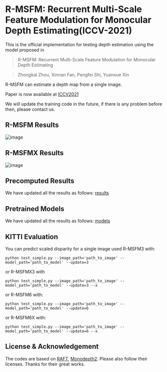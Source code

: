 # R-MSFM: Recurrent Multi-Scale Feature Modulation for Monocular Depth Estimating(ICCV-2021)
This is the official implementation for testing depth estimation using the model proposed in 
>R-MSFM: Recurrent Multi-Scale Feature Modulation for Monocular Depth Estimating

>Zhongkai Zhou, Xinnan Fan, Pengfei Shi, Yuanxue Xin


R-MSFM can estimate a depth map from a single image.

Paper is now available at [ICCV2021](https://openaccess.thecvf.com/content/ICCV2021/papers/Zhou_R-MSFM_Recurrent_Multi-Scale_Feature_Modulation_for_Monocular_Depth_Estimating_ICCV_2021_paper.pdf)

We will update the training code in the future, if there is any problem before then, please contact us.


## R-MSFM Results
![image](https://user-images.githubusercontent.com/32475718/160614132-3e7d25cc-e3d2-4d63-a2de-4fcaf10ef04e.png)
## R-MSFMX Results
![image](https://user-images.githubusercontent.com/32475718/160617371-50e304c0-1266-4ccc-afb7-524231c43bcf.png)




## Precomputed Results
We have updated all the results as follows:
[results](https://drive.google.com/drive/folders/1xLglsHFVxxTlvj5UBEyK5MQ_D0dLIjbS?usp=sharing)

## Pretrained Models
We have updated all the results as follows:
[models](https://drive.google.com/drive/folders/1IhUsEEY-oKfgcsTX2uHuENMe7u-1Pzik?usp=sharing)

## KITTI Evaluation
You can predict scaled disparity for a single image used R-MSFM3 with:
```shell
python test_simple.py --image_path='path_to_image' --model_path='path_to_model' --update=3
```
or R-MSFMX3 with
```shell
python test_simple.py --image_path='path_to_image' --model_path='path_to_model' --update=3 --x
```
or R-MSFM6 with:
```shell
python test_simple.py --image_path='path_to_image' --model_path='path_to_model' --update=6
```
or R-MSFM6X with:
```shell
python test_simple.py --image_path='path_to_image' --model_path='path_to_model' --update=6 --x
```
## License & Acknowledgement
The codes are based on [RAFT](https://github.com/princeton-vl/RAFT), [Monodepth2](https://github.com/nianticlabs/monodepth2). Please also follow their licenses. Thanks for their great works.
